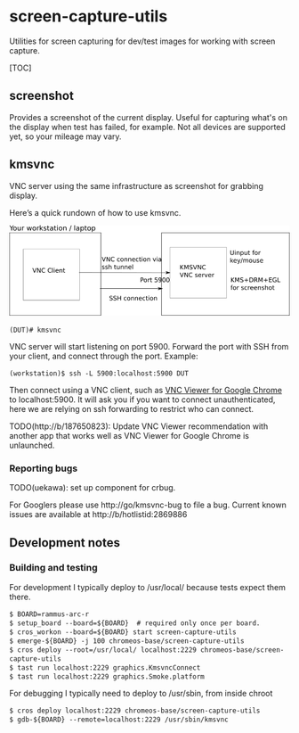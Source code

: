 # screen-capture-utils

Utilities for screen capturing for dev/test images for working with screen
capture.

[TOC]

## screenshot

Provides a screenshot of the current display. Useful for capturing what's on the
display when test has failed, for example. Not all devices are supported yet, so
your mileage may vary.

## kmsvnc

VNC server using the same infrastructure as screenshot for grabbing display.

Here’s a quick rundown of how to use kmsvnc.

![kmsvnc usage diagram](kmsvnc-usage.png)

```shell
(DUT)# kmsvnc
```

VNC server will start listening on port 5900. Forward the port with SSH from
your client, and connect through the port. Example:

```shell
(workstation)$ ssh -L 5900:localhost:5900 DUT
```

Then connect using a VNC client, such as
[VNC Viewer for Google Chrome](https://chrome.google.com/webstore/detail/vnc%C2%AE-viewer-for-google-ch/iabmpiboiopbgfabjmgeedhcmjenhbla)
to localhost:5900. It will ask you if you want to connect unauthenticated, here
we are relying on ssh forwarding to restrict who can connect.

TODO(http://b/187650823): Update VNC Viewer recommendation with another app that
works well as VNC Viewer for Google Chrome is unlaunched.

### Reporting bugs

TODO(uekawa): set up component for crbug.

For Googlers please use http://go/kmsvnc-bug to file a bug. Current known issues
are available at http://b/hotlistid:2869886

## Development notes

### Building and testing

For development I typically deploy to /usr/local/ because tests expect them
there.

```
$ BOARD=rammus-arc-r
$ setup_board --board=${BOARD}  # required only once per board.
$ cros_workon --board=${BOARD} start screen-capture-utils
$ emerge-${BOARD} -j 100 chromeos-base/screen-capture-utils
$ cros deploy --root=/usr/local/ localhost:2229 chromeos-base/screen-capture-utils
$ tast run localhost:2229 graphics.KmsvncConnect
$ tast run localhost:2229 graphics.Smoke.platform
```

For debugging I typically need to deploy to /usr/sbin, from inside chroot

```
$ cros deploy localhost:2229 chromeos-base/screen-capture-utils
$ gdb-${BOARD} --remote=localhost:2229 /usr/sbin/kmsvnc
```
